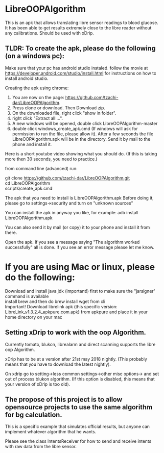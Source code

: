 # LibreOOPAlgorithm
This is an apk that allows translating libre sensor readings to blood glucose.
It has been able to get results extremely close to the libre reader without any calibrations.
Should be used with xDrip.

## TLDR: To create the apk, please do the following (on a windows pc):

Make sure that your pc has android studio instaled. follow the movie at https://developer.android.com/studio/install.html for instructions on how to install android studio. <br/>

Creating the apk using chrome:

1) You are now on the page: https://github.com/tzachi-dar/LibreOOPAlgorithm.
2) Press clone or download. Then Download zip.
3) On the downloaded file, right click "show in folder".
4) right click "Extract all ...".
5) A new windows will be opened, double click LibreOOPAlgorithm-master
6) double click windows_create_apk.cmd (If windows will ask for permission to run the file, please allow it).
After a few seconds the file LibreOOPAlgorithm.apk will be in the directory.
Send it by mail to the phone and install it.

Here is a short youtube video showing what you should do.
(If this is taking more then 30 seconds, you need to practice.)

from command line (advanced) run

git clone https://github.com/tzachi-dar/LibreOOPAlgorithm.git<br/>
cd LibreOOPAlgorithm<br/>
scripts\create_apk.cmd<br/>

The apk that you need to install is LibreOOPAlgorithm.apk
Before doing it, please go to settings->security and turn on "unknown sources"

You can install the apk in anyway you like, for example: adb install LibreOOPAlgorithm.apk

You can also send it by mail (or copy) it to your phone and install it from there.<br/>

Open the apk. If you see a message saying "The algorithm worked successfully" all is done. If you see an error message please let me know. <br/>

# If you are using Mac or linux, please do the following:
Download and install java jdk (important!) first to make sure the "jarsigner" command is available <br/>
install brew and then do brew install wget from cli <br/>
Important! Download librelink apk (this specific version: LibreLink_v1.3.2.4_apkpure.com.apk) from apkpure and place it in your home directory on your mac <br/>

## Setting xDrip to work with the oop Algorithm.

Currently tomato, blukon, librealarm and direct scanning supports the libre oop Algorithm. <br/>

xDrip has to be at a version after  21st may 2018 nightly. (This probably means that you have to download the latest nightly).<br/>

On xdrip go to setting->less common settings->other misc options-> and set out of process blukon algorithm. 
(If this option is disabled, this means that your version of xDrip is too old). <br/>

## The propose of this project is to allow opensource projects to use the same algorithm for bg calculation.
This is a specific example that simulates official results, but anyone can implement whatever algorithm that he wants. <br/>

Please see the class IntentsReceiver for how to send and receive intents with raw data from the libre sensor. <br/>